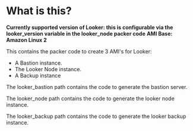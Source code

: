 # What is this?

**Currently supported version of Looker: this is configurable via the looker_version variable in the looker_node packer code**
**AMI Base: Amazon Linux 2**

This contains the packer code to create 3 AMI's for Looker:

* A Bastion instance.
* The Looker Node instance.
* A Backup instance

The looker_bastion path contains the code to generate the bastion server.

The looker_node path contains the code to generate the looker node instance.

The looker_backup path contains the code to generate the looker backup instance.
